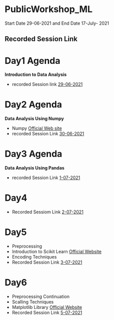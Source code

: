 # PublicWorkshop_ML
Start Date 29-06-2021 and End Date 17-July- 2021



## Recorded Session Link

# Day1 Agenda
**Introduction to Data Analysis**
- recorded Session link [29-06-2021](https://transcripts.gotomeeting.com/#/s/c471317139d0dfc04b4395f7572f69c834e67ee7243f04e932d4833dd8b05fd5)

# Day2 Agenda
**Data Analysis Using Numpy**
- Numpy [Official Web site](https://numpy.org/doc/stable/)
- recorded Session Link [30-06-2021](https://transcripts.gotomeeting.com/#/s/7a26074f5585b3fe9bc8587703d76a27e66328a2750ae2307e775d52de3f72b5)

# Day3 Agenda
**Data Analysis Using Pandas**
-  recorded Session Link [1-07-2021](https://transcripts.gotomeeting.com/#/s/1930463b04560729fcd363b2a5aadd6a5df2afa71b37c15eda33c5aa40f30031)

# Day4
- Recorded Sessiom Link [2-07-2021](https://transcripts.gotomeeting.com/#/s/0446958ea58090535e9e9e2a3c52710676c7e8c8df2042c4340a2c73b20624af)

# Day5
- Preprocessing
- Introduction to Scikit Learn [Official Website](https://scikit-learn.org/stable/)
- Encoding Techniques
- Recorded Session Link [3-07-2021](https://transcripts.gotomeeting.com/#/s/4cd893f7916c7c087b647daa99775eda381366eb0dd4ebf735772f9a8f690216)

# Day6
- Preprocessing Continuation
- Scalling Techniques
- Matplotlib Library [Official Website](https://matplotlib.org/)
- Recorded Session Link [5-07-2021](https://transcripts.gotomeeting.com/#/s/6e62357679d3c11e402446136c3a554e1bfe429fc911cc7aeeda48f4fbdca9db)
